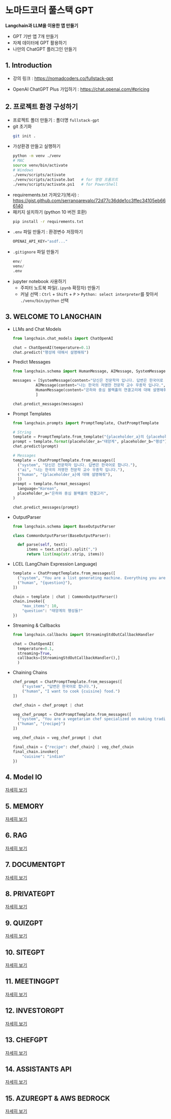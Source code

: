 # 노마드코더 풀스택 GPT

**Langchain과 LLM을 이용한 앱 만들기**

- GPT 기반 앱 7개 만들기
- 자체 데이터에 GPT 활용하기
- 나만의 ChatGPT 플러그인 만들기

## 1. Introduction

- 강의 링크 : https://nomadcoders.co/fullstack-gpt

- OpenAI ChatGPT Plus 가입하기 : https://chat.openai.com/#pricing

## 2. 프로젝트 환경 구성하기

- 프로젝트 폴더 만들기 : 폴더명 `fullstack-gpt`
- git 초기화
  ```zsh
  git init .
  ```
- 가상환경 만들고 실행하기
  ```zsh
  python -m venv ./venv
  # MAC
  source venv/bin/activate
  # Windows
  ./venv/scripts/activate
  ./venv/scripts/activate.bat   # for 명령 프롬프트
  ./venv/scripts/activate.ps1   # for PowerShell
  ```
- requirements.txt 가져오기(복사) : https://gist.github.com/serranoarevalo/72d77c36dde1cc3ffec34105eb666140
- 패키지 설치하기 (python 10 버전 호환)
  ```zsh
  pip install -r requirements.txt
  ```
- `.env` 파일 만들기 : 환경변수 저장하기
  ```python
  OPENAI_API_KEY="asdf..."
  ```
- `.gitignore` 파일 만들기
  ```python
  env/
  venv/
  .env
  ```
- jupyter notebook 사용하기
  - 주피터 노트북 파일(`.ipynb` 확장자) 만들기
  - 커널 선택 : `Ctrl` + `Shift` + `P` \> `Python: select interpreter`를 찾아서 `./venv/bin/python` 선택

## 3. WELCOME TO LANGCHAIN

- LLMs and Chat Models

  ```python
  from langchain.chat_models import ChatOpenAI

  chat = ChatOpenAI(temperature=0.1)
  chat.predict("행성에 대해서 설명해줘")
  ```

- Predict Messages

  ```python
  from langchain.schema import HumanMessage, AIMessage, SystemMessage

  messages = [SystemMessage(content="당신은 전문학자 입니다. 답변은 한국어로 합니다.",),
            AIMessage(content="나는 한국의 저명한 천문학 교수 우종학 입니다.",),
            HumanMessage(content="은하와 중심 블랙홀의 연결고리에 대해 설명해줘",),
            ]

  chat.predict_messages(messages)
  ```

- Prompt Templates

  ```python
  from langchain.prompts import PromptTemplate, ChatPromptTemplate

  # String
  template = PromptTemplate.from_template("{placeholder_a}의 {placeholder_b}에 대해 설명해줘",)
  prompt = template.format(placeholder_a="태양계", placeholder_b="행성")
  chat.predict(prompt)

  # Messages
  template = ChatPromptTemplate.from_messages([
    ("system", "당신은 전문학자 입니다. 답변은 한국어로 합니다."),
    ("ai", "나는 한국의 저명한 천문학 교수 우종학 입니다."),
    ("human", "{placeholder_a}에 대해 설명해줘"),
    ])
  prompt = template.format_messages(
    language="Korean",
    placeholder_a="은하와 중심 블랙홀의 연결고리",
  )

  chat.predict_messages(prompt)
  ```

- OutputParser

  ```python
  from langchain.schema import BaseOutputParser

  class CommonOutputParser(BaseOutputParser):

    def parse(self, text):
        items = text.strip().split(",")
        return list(map(str.strip, items))
  ```

- LCEL (LangChain Expression Language)

  ```python
  template = ChatPromptTemplate.from_messages([
    ("system", "You are a list generating machine. Everything you are asked will be answered with a comma separated list of max {max_items} in lowercase. Do NOT reply with anything else."),
    ("human", "{question}"),
  ])

  chain = template | chat | CommonOutputParser()
  chain.invoke({
      "max_items": 10,
      "question": "태양계의 행성들?"
  })
  ```

- Streaming & Callbacks

  ```python
  from langchain.callbacks import StreamingStdOutCallbackHandler

  chat = ChatOpenAI(
    temperature=0.1,
    streaming=True,
    callbacks=[StreamingStdOutCallbackHandler(),]
    )
  ```

- Chaining Chains

  ```python
  chef_prompt = ChatPromptTemplate.from_messages([
      ("system", "답변은 한국어로 합니다."),
      ("human", "I want to cook {cuisine} food.")
  ])

  chef_chain = chef_prompt | chat

  veg_chef_prompt = ChatPromptTemplate.from_messages([
    ("system", "You are a vegetarian chef specialized on making traditional recipies vegetarian. You find alternative ingredients and explain their preparation. You don't radically modify the recipe. If there is no alternative for a food just say you don't know how to replace it. 답변은 한국어로 합니다."),
    ("human", "{recipe}")
  ])

  veg_chef_chain = veg_chef_prompt | chat

  final_chain = {"recipe": chef_chain} | veg_chef_chain
  final_chain.invoke({
      "cuisine": "indian"
  })
  ```

## 4. Model IO

[자세히 보기](docs/04_model_io.md)

## 5. MEMORY

[자세히 보기](docs/05_memory.md)

## 6. RAG

[자세히 보기](docs/06_rag.md)

## 7. DOCUMENTGPT

[자세히 보기](docs/07_document_gpt.md)

## 8. PRIVATEGPT

[자세히 보기](docs/08_private_gpt.md)

## 9. QUIZGPT

[자세히 보기](docs/09_quiz_gpt.md)

## 10. SITEGPT

[자세히 보기](docs/10_site_gpt.md)

## 11. MEETINGGPT

[자세히 보기](docs/11_meeting_gpt.md)

## 12. INVESTORGPT

[자세히 보기](docs/12_investor_gpt.md)

## 13. CHEFGPT

[자세히 보기](docs/13_chef_gpt.md)

## 14. ASSISTANTS API

[자세히 보기](docs/14_assistants_api.md)

## 15. AZUREGPT & AWS BEDROCK

[자세히 보기](docs/15_azure_gpt&aws_bedrock.md)
